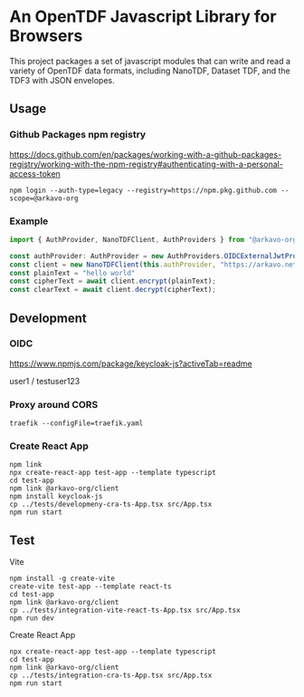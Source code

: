 # An OpenTDF Javascript Library for Browsers

This project packages a set of javascript modules that can write and read
a variety of OpenTDF data formats, including NanoTDF, Dataset TDF, and the
TDF3 with JSON envelopes.



## Usage

### Github Packages npm registry

https://docs.github.com/en/packages/working-with-a-github-packages-registry/working-with-the-npm-registry#authenticating-with-a-personal-access-token

```shell
npm login --auth-type=legacy --registry=https://npm.pkg.github.com --scope=@arkavo-org
```

### Example

```typescript
import { AuthProvider, NanoTDFClient, AuthProviders } from "@arkavo-org/client";

const authProvider: AuthProvider = new AuthProviders.OIDCExternalJwtProvider({clientId: "", externalJwt: "", oidcOrigin: ""})
const client = new NanoTDFClient(this.authProvider, "https://arkavo.net");
const plainText = "hello world"
const cipherText = await client.encrypt(plainText);
const clearText = await client.decrypt(cipherText);
```

## Development

### OIDC

https://www.npmjs.com/package/keycloak-js?activeTab=readme

user1 / testuser123 

### Proxy around CORS

```shell
traefik --configFile=traefik.yaml
```

### Create React App

```shell
npm link
npx create-react-app test-app --template typescript
cd test-app
npm link @arkavo-org/client
npm install keycloak-js
cp ../tests/developmeny-cra-ts-App.tsx src/App.tsx
npm run start
```



## Test

Vite

```shell
npm install -g create-vite
create-vite test-app --template react-ts
cd test-app
npm link @arkavo-org/client
cp ../tests/integration-vite-react-ts-App.tsx src/App.tsx
npm run dev
```

Create React App

```shell
npx create-react-app test-app --template typescript
cd test-app
npm link @arkavo-org/client
cp ../tests/integration-cra-ts-App.tsx src/App.tsx
npm run start
```
